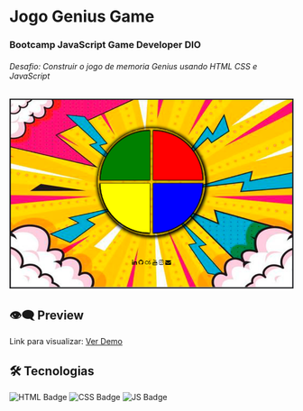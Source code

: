 # Jogo Genius Game

### Bootcamp JavaScript Game Developer DIO

###### Desafio: Construir o jogo de memoria Genius usando HTML CSS e JavaScript

![](img/genius_1.png)

## 👁️‍🗨️ Preview

Link para visualizar: [Ver Demo](https://sandra-silva-santos.github.io/Genius-Game/)

## 🛠️ **Tecnologias**

![HTML Badge](https://img.shields.io/badge/HTML5-E34F26?style=for-the-badge&logo=html5&logoColor=white) ![CSS Badge](https://img.shields.io/badge/CSS3-1572B6?style=for-the-badge&logo=css3&logoColor=white) ![JS Badge](https://img.shields.io/badge/JavaScript-F7DF1E?style=for-the-badge&logo=javascript&logoColor=black)
